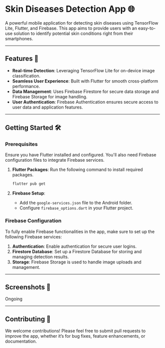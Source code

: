 # Skin Diseases Detection App 🌐

A powerful mobile application for detecting skin diseases using TensorFlow Lite, Flutter, and Firebase. This app aims to provide users with an easy-to-use solution to identify potential skin conditions right from their smartphones.

---

## Features 🚀

- **Real-time Detection**: Leveraging TensorFlow Lite for on-device image classification.
- **Seamless User Experience**: Built with Flutter for smooth cross-platform performance.
- **Data Management**: Uses Firebase Firestore for secure data storage and Firebase Storage for image handling.
- **User Authentication**: Firebase Authentication ensures secure access to user data and application features.

---

## Getting Started 🛠

### Prerequisites

Ensure you have Flutter installed and configured. You'll also need Firebase configuration files to integrate Firebase services.

1. **Flutter Packages**: Run the following command to install required packages.
   ```bash
   flutter pub get
   ```

2. **Firebase Setup**:
   - Add the `google-services.json` file to the Android folder.
   - Configure `firebase_options.dart` in your Flutter project.

### Firebase Configuration

To fully enable Firebase functionalities in the app, make sure to set up the following Firebase services:

1. **Authentication**: Enable authentication for secure user logins.
2. **Firestore Database**: Set up a Firestore Database for storing and managing detection results.
3. **Storage**: Firebase Storage is used to handle image uploads and management.

---

## Screenshots 📸
Ongoing

---

## Contributing 🤝

We welcome contributions! Please feel free to submit pull requests to improve the app, whether it’s for bug fixes, feature enhancements, or documentation.